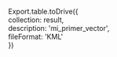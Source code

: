 Export.table.toDrive({    
  collection: result,    
  description: 'mi_primer_vector',     
  fileFormat: 'KML'     
  })
